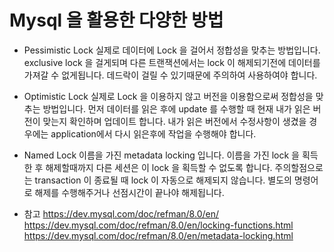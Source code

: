 # Mysql 을 활용한 다양한 방법   

- Pessimistic Lock
실제로 데이터에 Lock 을 걸어서 정합성을 맞추는 방법입니다. exclusive lock 을 걸게되며 다른 트랜잭션에서는 lock 이 해제되기전에 데이터를 가져갈 수 없게됩니다.
데드락이 걸릴 수 있기때문에 주의하여 사용하여야 합니다.

- Optimistic Lock
실제로 Lock 을 이용하지 않고 버전을 이용함으로써 정합성을 맞추는 방법입니다. 먼저 데이터를 읽은 후에 update 를 수행할 때 현재 내가 읽은 버전이 맞는지 확인하며 업데이트 합니다. 내가 읽은 버전에서 수정사항이 생겼을 경우에는 application에서 다시 읽은후에 작업을 수행해야 합니다.

- Named Lock
이름을 가진 metadata locking 입니다. 이름을 가진 lock 을 획득한 후 해제할때까지 다른 세션은 이 lock 을 획득할 수 없도록 합니다. 주의할점으로는 transaction 이 종료될 때 lock 이 자동으로 해제되지 않습니다. 별도의 명령어로 해제를 수행해주거나 선점시간이 끝나야 해제됩니다.

- 참고
https://dev.mysql.com/doc/refman/8.0/en/
https://dev.mysql.com/doc/refman/8.0/en/locking-functions.html
https://dev.mysql.com/doc/refman/8.0/en/metadata-locking.html
